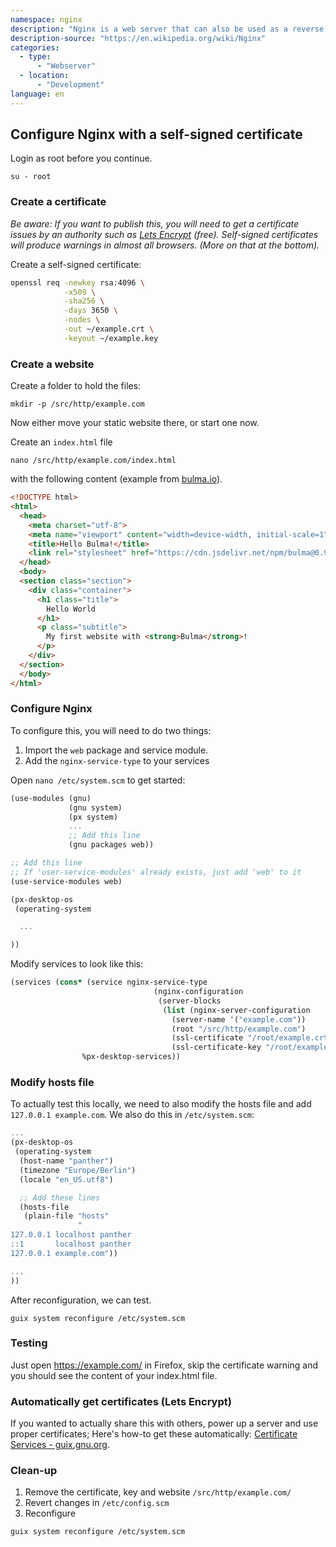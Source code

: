 ```yaml
---
namespace: nginx
description: "Nginx is a web server that can also be used as a reverse proxy, load balancer, mail proxy and HTTP cache."
description-source: "https://en.wikipedia.org/wiki/Nginx"
categories:
  - type:
      - "Webserver"
  - location:
      - "Development"
language: en
---
```


## Configure Nginx with a self-signed certificate

Login as root before you continue.

```
su - root
```

### Create a certificate

_Be aware: If you want to publish this, you will need to get a certificate issues by an authority such as [Lets Encrypt](https://letsencrypt.org/) (free). Self-signed certificates will produce warnings in almost all browsers. (More on that at the bottom)._

Create a self-signed certificate:

```bash
openssl req -newkey rsa:4096 \
            -x509 \
            -sha256 \
            -days 3650 \
            -nodes \
            -out ~/example.crt \
            -keyout ~/example.key
```

### Create a website

Create a folder to hold the files:

```
mkdir -p /src/http/example.com
```
Now either move your static website there, or start one now.

Create an `index.html` file

```
nano /src/http/example.com/index.html
```

with the following content (example from [bulma.io](https://bulma.io/documentation/overview/start/#starter-template)).

```html
<!DOCTYPE html>
<html>
  <head>
    <meta charset="utf-8">
    <meta name="viewport" content="width=device-width, initial-scale=1">
    <title>Hello Bulma!</title>
    <link rel="stylesheet" href="https://cdn.jsdelivr.net/npm/bulma@0.9.3/css/bulma.min.css">
  </head>
  <body>
  <section class="section">
    <div class="container">
      <h1 class="title">
        Hello World
      </h1>
      <p class="subtitle">
        My first website with <strong>Bulma</strong>!
      </p>
    </div>
  </section>
  </body>
</html>
```

### Configure Nginx

To configure this, you will need to do two things:

1. Import the `web` package and service module.
2. Add the `nginx-service-type` to your services

Open `nano /etc/system.scm` to get started:

```scheme
(use-modules (gnu)
             (gnu system)
             (px system)
             ...
             ;; Add this line
             (gnu packages web))

;; Add this line
;; If 'user-service-modules' already exists, just add 'web' to it
(use-service-modules web)

(px-desktop-os
 (operating-system

  ...

))
```

Modify services to look like this:

```scheme
(services (cons* (service nginx-service-type
                                (nginx-configuration
                                 (server-blocks
                                  (list (nginx-server-configuration
                                    (server-name '("example.com"))
                                    (root "/src/http/example.com")
                                    (ssl-certificate "/root/example.crt")
                                    (ssl-certificate-key "/root/example.key"))))))
                %px-desktop-services))
```

### Modify hosts file

To actually test this locally, we need to also modify the hosts file and add `127.0.0.1 example.com`. We also do this in `/etc/system.scm`:

```scheme
...
(px-desktop-os
 (operating-system
  (host-name "panther")
  (timezone "Europe/Berlin")
  (locale "en_US.utf8")

  ;; Add these lines
  (hosts-file
   (plain-file "hosts"
               "
127.0.0.1 localhost panther
::1       localhost panther
127.0.0.1 example.com"))

...
))
```

After reconfiguration, we can test.

```
guix system reconfigure /etc/system.scm
```

### Testing

Just open https://example.com/ in Firefox, skip the certificate warning and you should see the content of your index.html file.

### Automatically get certificates (Lets Encrypt)

If you wanted to actually share this with others, power up a server and use proper certificates; Here's how-to get these automatically: [Certificate Services - guix.gnu.org](https://guix.gnu.org/manual/en/html_node/Certificate-Services.html).

### Clean-up

1. Remove the certificate, key and website `/src/http/example.com/`
2. Revert changes in `/etc/config.scm`
3. Reconfigure

```bash
guix system reconfigure /etc/system.scm
```
